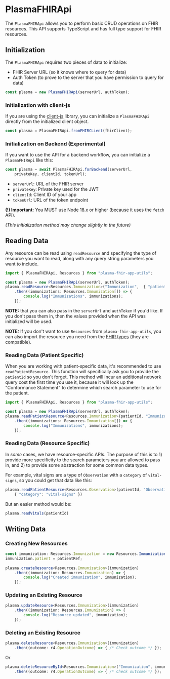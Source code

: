 # PlasmaFHIRApi

The `PlasmaFHIRApi` allows you to perform basic CRUD operations on FHIR resources. This API supports TypeScript and has full type support for FHIR resources.

## Initialization

The `PlasmaFHIRApi` requires two pieces of data to initialize:

* FHIR Server URL (so it knows where to query for data)
* Auth Token (to prove to the server that you have permission to query for data)

```typescript
const plasma = new PlasmaFHIRApi(serverUrl, authToken);
```

### Initialization with client-js

If you are using the [client-js](https://github.com/smart-on-fhir/client-js) library, you can initialize a `PlasmaFHIRApi` directly from the initialized client object.

```typescript
const plasma = PlasmaFHIRApi.fromFHIRCLient(fhirClient);
```

### Initialization on Backend (Experimental)

If you want to use the API for a backend workflow, you can initialize a `PlasmaFHIRApi` like this:

```typescript
const plasma = await PlasmaFHIRApi.forBackend(serverUrl,
    privateKey, clientId, tokenUrl);
```

* `serverUrl`: URL of the FHIR server
* `privateKey`: Private key used for the JWT
* `clientId`: Client ID of your app
* `tokenUrl`: URL of the token endpoint

**(!) Important:** You MUST use Node 18.x or higher (because it uses the `fetch` API).

_(This initialization method may change slightly in the future)_

## Reading Data

Any resource can be read using `readResource` and specifying the type of resource you want to read, along with any query string parameters you want to include.

```typescript
import { PlasmaFHIRApi, Resources } from "plasma-fhir-app-utils";

const plasma = new PlasmaFHIRApi(serverUrl, authToken);
plasma.readResource<Resources.Immunization>("Immunization",  { "patient": patientId })
    .then((immunizations: Resources.Immunization[]) => {
        console.log("Immunizations", immunizations);
    });
```

**NOTE:** that you can also pass in the `serverUrl` and `authToken` if you'd like. If you don't pass them in, then the values provided when the API was initialized will be used.

**NOTE:** If you don't want to use `Resources` from `plasma-fhir-app-utils`, you can also import the resource you need from the [FHIR types](https://github.com/DefinitelyTyped/DefinitelyTyped/tree/master/types/fhir) (they are compatible).

### Reading Data (Patient Specific)

When you are working with patient-specific data, it's recommended to use `readPatientResource`. This function will specifically ask you to provide the `patientId` so you don't forget. This method will incur an additional network query cost the first time you use it, because it will look up the "Conformance Statement" to determine which search parameter to use for the patient.

```typescript
import { PlasmaFHIRApi, Resources } from "plasma-fhir-app-utils";

const plasma = new PlasmaFHIRApi(serverUrl, authToken);
plasma.readPatientResource<Resources.Immunization>(patientId, "Immunization",  {})
    .then((immunizations: Resources.Immunization[]) => {
        console.log("Immunizations", immunizations);
    });
```

### Reading Data (Resource Specific)

In _some_ cases, we have resource-specific APIs. The purpose of this is to 1) provide more specificity to the search parameters you are allowed to pass in, and 2) to provide some abstraction for some common data types.

For example, vital signs are a type of `Observation` with a `category` of `vital-signs`, so you could get that data like this:

```typescript
plasma.readPatientResource<Resources.Observation>(patientId, "Observation", 
    { "category": "vital-signs" })
```

But an easier method would be:

```typescript
plasma.readVitals(patientId)
```

## Writing Data

### Creating New Resources

```typescript
const immunization: Resources.Immunization = new Resources.Immunization();
immunization.patient = patientRef;
        
plasma.createResource<Resources.Immunization>(immunization)
    .then((immunization: Resources.Immunization) => {
        console.log("Created immunization", immunization);        
    });
```

### Updating an Existing Resource

```typescript
plasma.updateResource<Resources.Immunization>(immunization)
    .then((immunization: Resources.Immunization) => {
        console.log("Resource updated", immunization);
    });
```

### Deleting an Existing Resource

```typescript
plasma.deleteResource<Resources.Immunization>(immunization)
    .then((outcome: r4.OperationOutcome) => { /* Check outcome */ });
```

Or

```typescript
plasma.deleteResourceById<Resources.Immunization>("Immunization", immunization.id + "")
    .then((outcome: r4.OperationOutcome) => { /* Check outcome */ });
```

